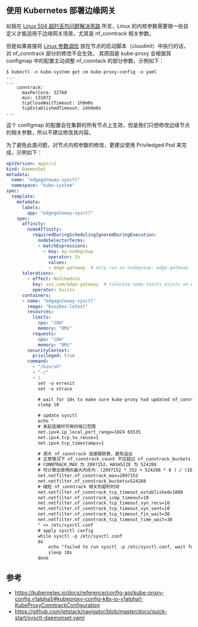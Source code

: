 ## 使用 Kubernetes 部署边缘网关

如我在 [Linux 504 超时丢包问题解决思路](/linux/性能优化/Linux%20504%20超时丢包问题解决思路.md) 所言，Linux 的内核参数需要做一些自定义才能适用于边缘网关场景，尤其是 nf_conntrack 相关参数。

但是如果直接将 [Linux 参数调优](/linux/性能优化/参数调优.md) 放在节点的启动脚本（cloudinit）中执行的话，对 nf_conntrack 部分的修改不会生效。
其原因是 kube-proxy 会根据其 configmap 中的配置主动调整 nf_conntack 的部分参数，示例如下：

```shell
$ kubectl -n kube-system get cm kube-proxy-config -o yaml
...
...
    conntrack:
      maxPerCore: 32768
      min: 131072
      tcpCloseWaitTimeout: 1h0m0s
      tcpEstablishedTimeout: 24h0m0s
...
```

这个 configmap 的配置会在集群的所有节点上生效，但是我们只想修改边缘节点的相关参数，所以不建议修改其内容。

为了避免此类问题，对节点内核参数的修改，更建议使用 Priviledged Pod 来完成，示例如下：

```yaml
apiVersion: apps/v1
kind: DaemonSet
metadata:
  name: "edgegateway-sysctl"
  namespace: "kube-system"
spec:
  template:
    metadata:
      labels:
        app: "edgegateway-sysctl"
    spec:
      affinity:
        nodeAffinity:
          requiredDuringSchedulingIgnoredDuringExecution:
            nodeSelectorTerms:
            - matchExpressions:
              - key: my-nodegroup
                operator: In
                values:
                - edge-gateway  # only run on nodegroup: edge-gateway 
      tolerations:
        - effect: NoSchedule
          key: xxx.com/edge-gateway  # tolerate some taints exists on edge-gateway nodes
          operator: Exists
      containers:
      - name: "edgegateway-sysctl"
        image: "busybox:latest"
        resources:
          limits:
            cpu: "10m"
            memory: "8Mi"
          requests:
            cpu: "10m"
            memory: "8Mi"
        securityContext:
          privileged: true
        command:
          - "/bin/sh"
          - "-c"
          - |
            set -o errexit
            set -o xtrace

            # wait for 10s to make sure kube-proxy had updated nf_conntrack arguments successfully.
            sleep 10

            # update sysctl
            echo "
            # 发起连接时可用的端口范围
            net.ipv4.ip_local_port_range=1024 65535
            net.ipv4.tcp_tw_reuse=1
            net.ipv4.tcp_timestamps=1

            # 调大 nf_conntrack 连接跟踪表，避免溢出
            # 正常情况下 nf_conntrack_count 不应超过 nf_conntrack_buckets （hash 表容量）的 2/3，否则哈希表查询性能会剧烈下降
            # CONNTRACK_MAX 为 2097152，HASHSIZE 为 524288
            # 可计算出使用的最大内存为：(2097152 * 352 + 524288 * 8 ) / (1024 ** 2) = 708MiB
            net.netfilter.nf_conntrack_max=2097152
            net.netfilter.nf_conntrack_buckets=524288
            # 缩短 nf_conntrack 相关的超时时间
            net.netfilter.nf_conntrack_tcp_timeout_established=1800
            net.netfilter.nf_conntrack_icmp_timeout=10
            net.netfilter.nf_conntrack_tcp_timeout_syn_recv=10
            net.netfilter.nf_conntrack_tcp_timeout_syn_sent=10
            net.netfilter.nf_conntrack_tcp_timeout_fin_wait=30
            net.netfilter.nf_conntrack_tcp_timeout_time_wait=30
            " >> /etc/sysctl.conf
            # apply sysctl config
            while sysctl -p /etc/sysctl.conf
            do
                echo "failed to run sysctl -p /etc/sysctl.conf, wait for 10s..."
                sleep 10s
            done
```

## 参考

- <https://kubernetes.io/docs/reference/config-api/kube-proxy-config.v1alpha1/#kubeproxy-config-k8s-io-v1alpha1-KubeProxyConntrackConfiguration>
- <https://github.com/jetstack/navigator/blob/master/docs/quick-start/sysctl-daemonset.yaml>
